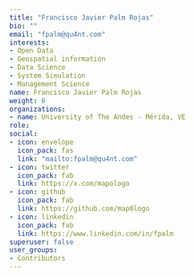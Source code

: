 ```yaml
---
title: "Francisco Javier Palm Rojas"
bio: ""
email: "fpalm@qu4nt.com"
interests:
- Open Data
- Geospatial information
- Data Science
- System Simulation
- Management Science
name: Francisco Javier Palm Rojas
weight: 6
organizations:
- name: University of The Andes - Mérida, VE
role: 
social:
- icon: envelope
  icon_pack: fas
  link: "mailto:fpalm@qu4nt.com"
- icon: twitter
  icon_pack: fab
  link: https://x.com/mapologo
- icon: github
  icon_pack: fab
  link: https://github.com/map0logo
- icon: linkedin
  icon_pack: fab
  link: https://www.linkedin.com/in/fpalm
superuser: false
user_groups:
- Contributors
---
```


